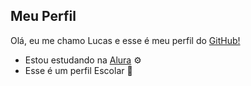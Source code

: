 ## Meu Perfil

Olá, eu me chamo Lucas e esse é meu perfil do [GitHub!](https://github.com)

- Estou estudando na [Alura](https://www.alura.com.br) ⚙️
- Esse é um perfil Escolar 🏫

